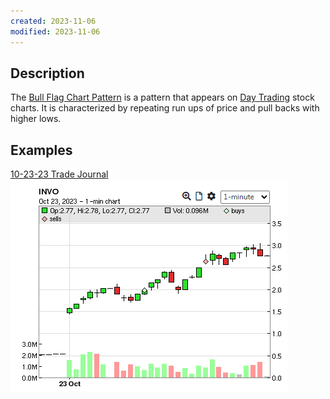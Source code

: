 ```yaml
---
created: 2023-11-06
modified: 2023-11-06
---
```

## Description 
The [Bull Flag Chart Pattern](.md) is a pattern that appears on [Day Trading](Day%20Trading.md) stock charts. It is characterized by repeating run ups of price and pull backs with higher lows. 

## Examples 
[10-23-23 Trade Journal](TRADE%20JOURNALS/2023/OCT/10-23-23%20Trade%20Journal.md)
![Pasted image 20231106115004](../../3RESOURCES/PUBLIC%20ASSETS/Pasted%20image%2020231106115004.png)